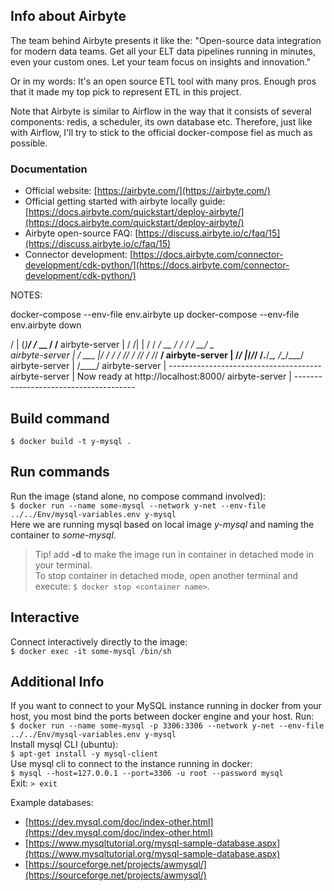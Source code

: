 ## Info about Airbyte
The team behind Airbyte presents it like the: "Open-source data integration for modern data teams. Get all your ELT data pipelines running in minutes, even your custom ones. Let your team focus on insights and innovation."  

Or in my words: It's an open source ETL tool with many pros. Enough pros that it made my top pick to represent ETL in this project.  

Note that Airbyte is similar to Airflow in the way that it consists of several components: redis, a scheduler, its own database etc. Therefore, just like with Airflow, I'll try to stick to the official docker-compose fiel as much as possible. 

### Documentation  
- Official website: [https://airbyte.com/](https://airbyte.com/)  
- Official getting started with airbyte locally guide: [https://docs.airbyte.com/quickstart/deploy-airbyte/](https://docs.airbyte.com/quickstart/deploy-airbyte/)  
- Airbyte open-source FAQ: [https://discuss.airbyte.io/c/faq/15](https://discuss.airbyte.io/c/faq/15)  
- Connector development: [https://docs.airbyte.com/connector-development/cdk-python/](https://docs.airbyte.com/connector-development/cdk-python/)  

NOTES:

docker-compose --env-file env.airbyte up 
docker-compose --env-file env.airbyte down  

/   |  (_)____/ /_  __  __/ /____
airbyte-server      |   / /| | / / ___/ __ \/ / / / __/ _ \
airbyte-server      |  / ___ |/ / /  / /_/ / /_/ / /_/  __/
airbyte-server      | /_/  |_/_/_/  /_.___/\__, /\__/\___/
airbyte-server      |                     /____/
airbyte-server      | --------------------------------------
airbyte-server      |  Now ready at http://localhost:8000/
airbyte-server      | --------------------------------------




## Build command  
`$ docker build -t y-mysql . ` 

## Run commands  
Run the image (stand alone, no compose command involved):  
    `$ docker run --name some-mysql --network y-net --env-file ../../Env/mysql-variables.env y-mysql`   
Here we are running mysql based on local image *y-mysql* and naming the container to *some-mysql*.  

> Tip! add **-d** to make the image run in container in detached mode in your terminal.  
> To stop container in detached mode, open another terminal and execute: `$ docker stop <container name>`.  

## Interactive
Connect interactively directly to the image:  
    `$ docker exec -it some-mysql /bin/sh`  

## Additional Info   
If you want to connect to your MySQL instance running in docker from your host, you most bind the ports between docker engine and your host. Run:  
    `$ docker run --name some-mysql -p 3306:3306 --network y-net --env-file ../../Env/mysql-variables.env y-mysql`   
Install mysql CLI (ubuntu):  
    `$ apt-get install -y mysql-client`  
Use mysql cli to connect to the instance running in docker:  
    `$ mysql --host=127.0.0.1 --port=3306 -u root --password mysql`  
Exit:
    `> exit`  

Example databases:  
* [https://dev.mysql.com/doc/index-other.html](https://dev.mysql.com/doc/index-other.html)  
* [https://www.mysqltutorial.org/mysql-sample-database.aspx](https://www.mysqltutorial.org/mysql-sample-database.aspx)  
* [https://sourceforge.net/projects/awmysql/](https://sourceforge.net/projects/awmysql/) 

